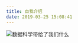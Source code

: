 ```yaml
---
title: 自我介绍
date: 2019-03-25 15:08:41
---
```


![数据科学带给了我们什么](http://po1b3hiii.bkt.clouddn.com/bd297795ly1fnu2tbouqjj20c808qdfw.jpg)

